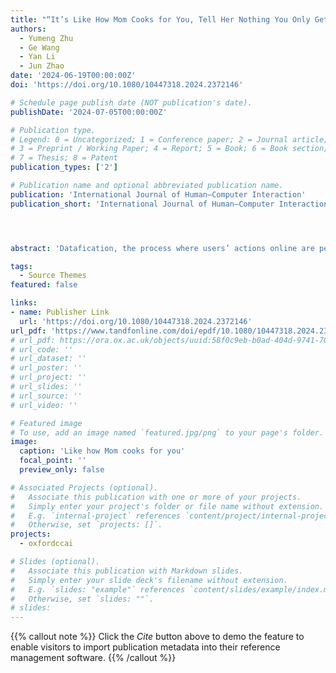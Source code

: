```yaml
---
title: "“It’s Like How Mom Cooks for You, Tell Her Nothing You Only Get Chicken Soup.”: Understanding Children’s Perception of Datafication Online in China"
authors:
  - Yumeng Zhu
  - Ge Wang
  - Yan Li
  - Jun Zhao
date: '2024-06-19T00:00:00Z'
doi: 'https://doi.org/10.1080/10447318.2024.2372146'

# Schedule page publish date (NOT publication's date).
publishDate: '2024-07-05T00:00:00Z'

# Publication type.
# Legend: 0 = Uncategorized; 1 = Conference paper; 2 = Journal article;
# 3 = Preprint / Working Paper; 4 = Report; 5 = Book; 6 = Book section;
# 7 = Thesis; 8 = Patent
publication_types: ['2']

# Publication name and optional abbreviated publication name.
publication: 'International Journal of Human–Computer Interaction'
publication_short: 'International Journal of Human–Computer Interaction'




abstract: 'Datafication, the process where users’ actions online are pervasively recorded, tracked, aggregated, analysed, and exploited by online services in multiple ways, is becoming increasingly common today. However, we know little about how children, especially non-Western children, perceive such practices. Through one-to-one semi-structured interviews with 36 children aged 11–14 from Chinese middle schools, we examined how Chinese children perceive datafication practices. We identified three knowledge gaps in children’s current perceptions of datafication practices online, including their lack of recognition of (i) their data ownership, (ii) data being transmitted across platforms, and (iii) datafication could go beyond video recommendation and include inferences and profiling of their personal aspects. Through contextualising these observations within the Chinese context and its unique online ecosystem, we identified cultural traits in Chinese children’s perceptions of datafication. We drew on education theories to discuss how to support the future digital literacy development and design online platforms for Chinese children.'

tags:
  - Source Themes
featured: false

links:
- name: Publisher Link
  url: 'https://doi.org/10.1080/10447318.2024.2372146'
url_pdf: 'https://www.tandfonline.com/doi/epdf/10.1080/10447318.2024.2372146?needAccess=true'
# url_pdf: https://ora.ox.ac.uk/objects/uuid:58f0c9eb-b0ad-404d-9741-70d553f011f2/download_file?file_format=application%2Fpdf&safe_filename=Wang_et_al_2022_dont_make_assumptions.pdf&type_of_work=Conference+item
# url_code: ''
# url_dataset: ''
# url_poster: ''
# url_project: ''
# url_slides: ''
# url_source: ''
# url_video: ''

# Featured image
# To use, add an image named `featured.jpg/png` to your page's folder.
image:
  caption: 'Like how Mom cooks for you'
  focal_point: ''
  preview_only: false

# Associated Projects (optional).
#   Associate this publication with one or more of your projects.
#   Simply enter your project's folder or file name without extension.
#   E.g. `internal-project` references `content/project/internal-project/index.md`.
#   Otherwise, set `projects: []`.
projects:
  - oxfordccai

# Slides (optional).
#   Associate this publication with Markdown slides.
#   Simply enter your slide deck's filename without extension.
#   E.g. `slides: "example"` references `content/slides/example/index.md`.
#   Otherwise, set `slides: ""`.
# slides:
---
```


{{% callout note %}}
Click the _Cite_ button above to demo the feature to enable visitors to import publication metadata into their reference management software.
{{% /callout %}}

<!-- Supplementary notes can be added here, including [code and math](https://wowchemy.com/docs/content/writing-markdown-latex/).
 -->

